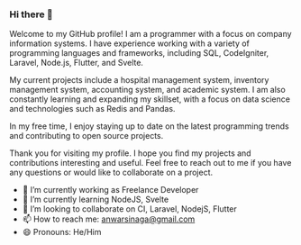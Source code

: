 ### Hi there 👋
Welcome to my GitHub profile!
I am a programmer with a focus on company information systems. I have experience working with a variety of programming languages and frameworks, including SQL, CodeIgniter, Laravel, Node.js, Flutter, and Svelte.

My current projects include a hospital management system, inventory management system, accounting system, and academic system. I am also constantly learning and expanding my skillset, with a focus on data science and technologies such as Redis and Pandas.

In my free time, I enjoy staying up to date on the latest programming trends and contributing to open source projects.

Thank you for visiting my profile. I hope you find my projects and contributions interesting and useful. Feel free to reach out to me if you have any questions or would like to collaborate on a project.

- 🔭 I’m currently working as Freelance Developer
- 🌱 I’m currently learning NodeJS, Svelte
- 👯 I’m looking to collaborate on CI, Laravel, NodejS, Flutter
- 📫 How to reach me: anwarsinaga@gmail.com
- 😄 Pronouns: He/Him
